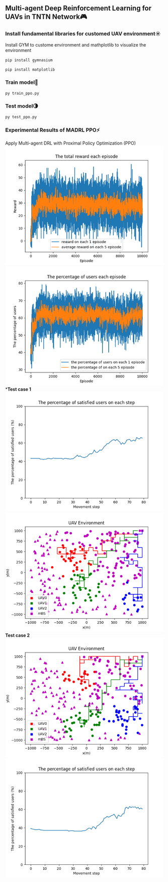 ## Multi-agent Deep Reinforcement Learning for UAVs in TNTN Network🎮
### Install fundamental libraries for customed UAV environment☀️
Install GYM to custome environment and mathplotlib to visualize the environment
~~~
pip install gymnasium 
~~~
~~~
pip install matplotlib
~~~
### Train model🤖
~~~
py train_ppo.py 
~~~
### Test model🌗
~~~
py test_ppo.py 
~~~
### Experimental Results of MADRL PPO⚡️
Apply Multi-agent DRL with Proximal Policy Optimization (PPO)
![fig1](images/result_reward.png)
![fig2](images/result_user.png)
<br> ***Test case 1** <br>
![fig3](images/TC1_behavior.png)
![fig4](images/TC1_step.png)
<br> **Test case 2** <br>
![fig3](images/TC2_behavior.png)
![fig4](images/TC2_step.png)

